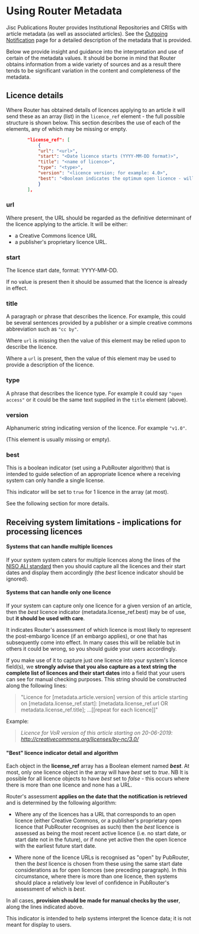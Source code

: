 # Using Router Metadata #

Jisc Publications Router provides Institutional Repositories and CRISs with article metadata (as well as associated articles).  See the [Outgoing Notification](./OutgoingNotification.md) page for a detailed description of the metadata that is provided.
 
Below we provide insight and guidance into the interpretation and use of certain of the metadata values.  It should be borne in mind that Router obtains information from a wide variety of sources and as a result there tends to be significant variation in the content and completeness of the metadata. 

## Licence details ##
Where Router has obtained details of licences applying to an article it will send these as an array (list) in the `licence_ref` element - the full possible structure is shown below. This section describes the use of each of the elements, any of which may be missing or empty.  
```json
		"license_ref": [
			{
			"url": "<url>",
			"start": "<Date licence starts (YYYY-MM-DD format)>",
			"title": "<name of licence>",
			"type": "<type>", 
			"version": "<licence version; for example: 4.0>",
			"best": "<Boolean indicates the optimum open licence - will be true for maximum of ONE licence in the array>"
			}
		],
```
### url ###
Where present, the URL should be regarded as the definitive determinant of the licence applying to the article. It will be either:
* a Creative Commons licence URL
* a publisher's proprietary licence URL.

### start ###
The licence start date, format: YYYY-MM-DD.

If no value is present then it should be assumed that the licence is already in effect.

### title ###
A paragraph or phrase that describes the licence. For example, this could be several sentences provided by a publisher or a simple creative commons abbreviation such as `"cc by"`.

Where `url` is missing then the value of this element may be relied upon to describe the licence. 

Where a `url` is present, then the value of this element may be used to provide a description of the licence.

### type ###
A phrase that describes the licence type. For example it could say `"open access"` or it could be the same text supplied in the `title` element (above). 

### version ###
Alphanumeric string indicating version of the licence. For example `"v1.0"`. 

(This element is usually missing or empty).

### best ###

This is a boolean indicator (set using a PubRouter algorithm) that is intended to guide selection of an appropriate licence where a receiving system can only handle a single license. 

This indicator will be set to `true` for 1 licence in the array (at most).

See the following section for more details. 

## Receiving system limitations - implications for processing licences ## 

#### Systems that can handle multiple licences
If your system system caters for multiple licences along the lines of the [NISO ALI standard](https://www.niso.org/schemas/ali/1.0) then you should capture all the licences and their start dates and display them accordingly (the *best* licence indicator should be ignored).

#### Systems that can handle only one licence
If your system can capture only one licence for a given version of an article, then the *best* licence indicator (metadata.license_ref.best) may be of use, but 
**it should be used with care**. 

It indicates Router's assessment of which licence is most likely to represent the post-embargo licence (if an embargo applies), or one that has subsequently come into effect. In many cases this will be reliable but in others it could be wrong, so you should guide your users accordingly. 

If you make use of it to capture just one licence into your system's licence field(s), we **strongly advise that you also capture as a text string the complete list of licences and their start dates** into a field that your users can see for manual checking purposes. This string should be constructed along the following lines:

>"Licence for [metadata.article.version] version of this article starting on [metadata.license_ref.start]: [metadata.license_ref.url OR metadata.license_ref.title]; ...[[repeat for each licence]]"

Example: 
>*Licence for VoR version of this article starting on 20-06-2019: http://creativecommons.org/licenses/by-nc/3.0/*

#### "Best" licence indicator detail and algorithm

Each object in the **license_ref** array has a Boolean element named ***best***.  At most, only one licence object in the array will have *best* set to *true*.  NB It is possible for all licence objects to have *best* set to *false* - this occurs where there is more than one licence and none has a URL.  

Router's assessment **applies on the date that the notification is retrieved** and is determined by the following algorithm:

* Where any of the licences has a URL that corresponds to an open licence (either Creative Commons, or a publisher's proprietary open licence that PubRouter recognises as such) then the *best* licence is assessed as being the most recent active licence (i.e. no start date, or start date not in the future), or if none yet active then the open licence with the earliest future start date.

* Where none of the licence URLs is recognised as "open" by PubRouter, then the *best* licence is chosen from these using the same start date considerations as for open licences (see preceding paragraph).  In this circumstance, where there is more than one licence, then systems should place a relatively low level of confidence in PubRouter's assessment of which is *best*.

In all cases, **provision should be made for manual checks by the user**, along the lines indicated above.

This indicator is intended to help systems interpret the licence data; it is not meant for display to users.
